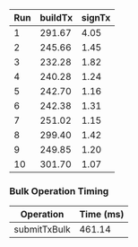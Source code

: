 | Run | buildTx | signTx |
| --- | --- | --- |
| 1 | 291.67 | 4.05 |
| 2 | 245.66 | 1.45 |
| 3 | 232.28 | 1.82 |
| 4 | 240.28 | 1.24 |
| 5 | 242.70 | 1.16 |
| 6 | 242.38 | 1.31 |
| 7 | 251.02 | 1.15 |
| 8 | 299.40 | 1.42 |
| 9 | 249.85 | 1.20 |
| 10 | 301.70 | 1.07 |

### Bulk Operation Timing

| Operation | Time (ms) |
| --- | --- |
| submitTxBulk | 461.14 |